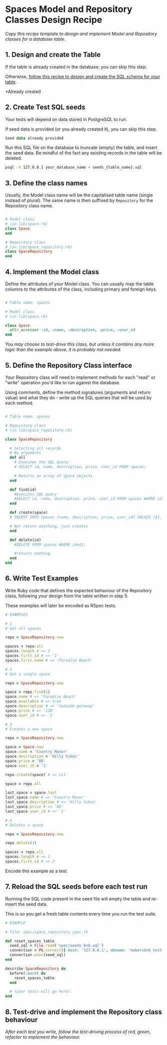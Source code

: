 # Spaces Model and Repository Classes Design Recipe

_Copy this recipe template to design and implement Model and Repository classes for a database table._

## 1. Design and create the Table

If the table is already created in the database, you can skip this step.

Otherwise, [follow this recipe to design and create the SQL schema for your table](./single_table_design_recipe_template.md).

*Already created

## 2. Create Test SQL seeds

Your tests will depend on data stored in PostgreSQL to run.

If seed data is provided (or you already created it), you can skip this step.

```sql
Seed data already provided
```

Run this SQL file on the database to truncate (empty) the table, and insert the seed data. Be mindful of the fact any existing records in the table will be deleted.

```bash
psql -h 127.0.0.1 your_database_name < seeds_{table_name}.sql
```

## 3. Define the class names

Usually, the Model class name will be the capitalised table name (single instead of plural). The same name is then suffixed by `Repository` for the Repository class name.

```ruby

# Model class
# (in lib/space.rb)
class Space
end

# Repository class
# (in lib/space_repository.rb)
class SpaceRepository
end
```

## 4. Implement the Model class

Define the attributes of your Model class. You can usually map the table columns to the attributes of the class, including primary and foreign keys.

```ruby

# Table name: spaces

# Model class
# (in lib/space.rb)

class Space
  attr_accessor :id, :name, :description, :price, :user_id
end


```

*You may choose to test-drive this class, but unless it contains any more logic than the example above, it is probably not needed.*

## 5. Define the Repository Class interface

Your Repository class will need to implement methods for each "read" or "write" operation you'd like to run against the database.

Using comments, define the method signatures (arguments and return value) and what they do - write up the SQL queries that will be used by each method.

```ruby

# Table name: spaces

# Repository class
# (in lib/space_repository.rb)

class SpaceRepository

  # Selecting all records
  # No arguments
  def all
    # Executes the SQL query:
    # SELECT id, name, description, price, user_id FROM spaces;

    # Returns an array of Space objects.
  end

  def find(id)
    #Executes SQL query
    #SELECT id, name, description, price, user_id FROM spaces WHERE id = $1;
  end

  def create(space)
  # INSERT INTO spaces (name, description, price, user_id) VALUES ($1, $2, $3, $4);

  # Not return anything, just creates
  end

  def delete(id)
    #DELETE FROM spaces WHERE id=$1;

    #returns nothing
  end
end
```

## 6. Write Test Examples

Write Ruby code that defines the expected behaviour of the Repository class, following your design from the table written in step 5.

These examples will later be encoded as RSpec tests.

```ruby
# EXAMPLES

# 1
# Get all spaces

repo = SpaceRepository.new

spaces = repo.all
spaces.length # => 2
spaces.first.id # => '1'
spaces.first.name # => 'Paradise Beach'

# 2
# Get a single space

repo = SpaceRepository.new

space = repo.find(1)
space.name # => 'Paradise Beach'
space.available # => true
space.description # => 'Seaside getaway'
space.price # => '120'
space.user_id # => '1'

# 3
# Creates a new space

repo = SpaceRepository.new

space = Space.new
space.name = 'Country Manor'
space.description = 'Hilly hikes'
space.price = '80'
space.user_id = '2'

repo.create(space) # => nil

space = repo.all

last_space = space.last
last_space.name # => 'Country Manor'
last_space.description # => 'Hilly hikes'
last_space.price # => '80'
last_space.user_id # => '2'

# 4
# Deletes a space

repo = SpaceRepository.new

repo.delete(1)

spaces = repo.all
spaces.length # => 1
spaces.first.id # => 2
```

Encode this example as a test.

## 7. Reload the SQL seeds before each test run

Running the SQL code present in the seed file will empty the table and re-insert the seed data.

This is so you get a fresh table contents every time you run the test suite.

```ruby
# EXAMPLE

# file: spec/space_repository_spec.rb

def reset_spaces_table
  seed_sql = File.read('spec/seeds_bnb.sql')
  connection = PG.connect({ host: '127.0.0.1', dbname: 'makersbnb_test' })
  connection.exec(seed_sql)
end

describe SpaceRepository do
  before(:each) do 
    reset_spaces_table
  end

  # (your tests will go here).
end
```

## 8. Test-drive and implement the Repository class behaviour

_After each test you write, follow the test-driving process of red, green, refactor to implement the behaviour._

